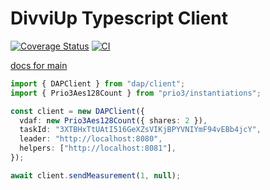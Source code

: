 # DivviUp Typescript Client


[![Coverage Status](https://coveralls.io/repos/github/jbr/divviup-ts/badge.svg?branch=main)](https://coveralls.io/github/jbr/divviup-ts?branch=main)
[![CI](https://github.com/jbr/divviup-ts/actions/workflows/ci.yaml/badge.svg)](https://github.com/jbr/divviup-ts/actions/workflows/ci.yaml)

[docs for main](https://jbr.github.io/divviup-ts/)

```typescript
import { DAPClient } from "dap/client";
import { Prio3Aes128Count } from "prio3/instantiations";

const client = new DAPClient({
  vdaf: new Prio3Aes128Count({ shares: 2 }),
  taskId: "3XTBHxTtUAtI516GeXZsVIKjBPYVNIYmF94vEBb4jcY",
  leader: "http://localhost:8080",
  helpers: ["http://localhost:8081"],
});

await client.sendMeasurement(1, null);
```
